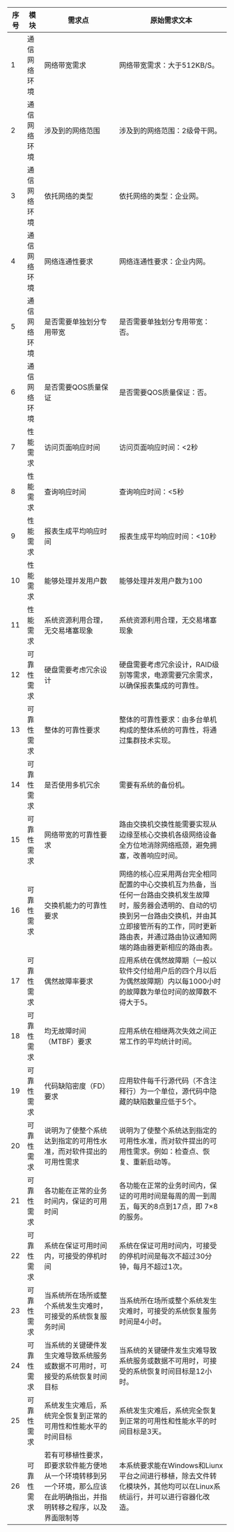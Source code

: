 | 序号 | 模块 | 需求点 | 原始需求文本 |
| --- | --- | --- | --- |
| 1 | 通信网络环境 | 网络带宽需求 | 网络带宽需求：大于512KB/S。 |
| 2 | 通信网络环境 | 涉及到的网络范围 | 涉及到的网络范围：2级骨干网。 |
| 3 | 通信网络环境 | 依托网络的类型 | 依托网络的类型：企业网。 |
| 4 | 通信网络环境 | 网络连通性要求 | 网络连通性要求：企业内网。 |
| 5 | 通信网络环境 | 是否需要单独划分专用带宽 | 是否需要单独划分专用带宽：否。 |
| 6 | 通信网络环境 | 是否需要QOS质量保证 | 是否需要QOS质量保证：否。 |
| 7 | 性能需求 | 访问页面响应时间 | 访问页面响应时间：<2秒 |
| 8 | 性能需求 | 查询响应时间 | 查询响应时间：<5秒 |
| 9 | 性能需求 | 报表生成平均响应时间 | 报表生成平均响应时间：<10秒 |
| 10 | 性能需求 | 能够处理并发用户数 | 能够处理并发用户数为100 |
| 11 | 性能需求 | 系统资源利用合理，无交易堵塞现象 | 系统资源利用合理，无交易堵塞现象 |
| 12 | 可靠性需求 | 硬盘需要考虑冗余设计 | 硬盘需要考虑冗余设计，RAID级别等需求，电源需要冗余需求，以确保报表集成的可靠性。 |
| 13 | 可靠性需求 | 整体的可靠性要求 | 整体的可靠性要求：由多台单机构成的整体系统的可靠性，将通过集群技术实现。 |
| 14 | 可靠性需求 | 是否使用多机冗余 | 需要有系统的备份机。 |
| 15 | 可靠性需求 | 网络带宽的可靠性要求 | 路由交换机交换性能需要实现从边缘至核心交换机各级网络设备全方位地消除网络瓶颈，避免拥塞，改善响应时间。 |
| 16 | 可靠性需求 | 交换机能力的可靠性要求 | 网络的核心应采用两台完全相同配置的中心交换机互为热备，当任何一台路由交换机发生故障时，服务器会透明的、自动的切换到另一台路由交换机，并由其立即接管所有的工作，同时更新路由表，并通过路由协议通知网端的路由器更新相应的路由表。 |
| 17 | 可靠性需求 | 偶然故障率要求 | 应用系统在偶然故障期（一般以软件交付给用户后的四个月以后为偶然故障期）内以每1000小时的故障数为单位时间的故障数不得大于5。 |
| 18 | 可靠性需求 | 均无故障时间（MTBF）要求 | 应用系统在相继两次失效之间正常工作的平均统计时间。 |
| 19 | 可靠性需求 | 代码缺陷密度（FD）要求 | 应用软件每千行源代码（不含注释行）为一个单位，源代码中隐藏的缺陷数量应低于5个。 |
| 20 | 可靠性需求 | 说明为了使整个系统达到指定的可用性水准，而对软件提出的可用性需求 | 说明为了使整个系统达到指定的可用性水准，而对软件提出的可用性需求。例如：检查点、恢复、重新启动等。 |
| 21 | 可靠性需求 | 各功能在正常的业务时间内，保证的可用时间 | 各功能在正常的业务时间内，保证的可用时间是每周的周一到周五，每天的8点到17点，即 7×8 的服务。 |
| 22 | 可靠性需求 | 系统在保证可用时间内，可接受的停机时间 | 系统在保证可用时间内，可接受的停机时间是每次不超过30分钟，每月不超过1次。 |
| 23 | 可靠性需求 | 当系统所在场所或整个系统发生灾难时，可接受的系统恢复服务时间 | 当系统所在场所或整个系统发生灾难时，可接受的系统恢复服务时间是4小时。 |
| 24 | 可靠性需求 | 当系统的关键硬件发生灾难导致系统服务或数据不可用时，可接受的系统恢复时间目标 | 当系统的关键硬件发生灾难导致系统服务或数据不可用时，可接受的系统恢复时间目标是12小时。 |
| 25 | 可靠性需求 | 系统发生灾难后，系统完全恢复到正常的可用性和性能水平的时间目标 | 系统发生灾难后，系统完全恢复到正常的可用性和性能水平的时间目标是3天。 |
| 26 | 可靠性需求 | 若有可移植性要求，即要求软件能方便地从一个环境转移到另一个环境，那么应该在此明确指出，并指明转移之程序，以及界面限制等 | 本系统要求能在Windows和Liunx平台之间进行移植，除去文件转化模块外，其他均可以在Linux系统运行，并可以进行容器化改造。 |